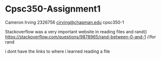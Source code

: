 # Cpsc350-Assignment1
Cameron Irving
2326756
cirving@chapman.edu
cpsc350-1

Stackoverflow was a very important website in reading files and rand()
https://stackoverflow.com/questions/9878965/rand-between-0-and-1 //for rand

i dont have the links to where i learned reading a file
